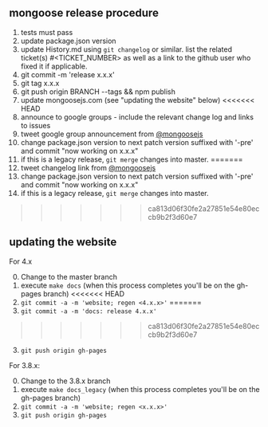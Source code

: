 ## mongoose release procedure

1.  tests must pass
2.  update package.json version
3.  update History.md using `git changelog` or similar. list the related ticket(s) #<TICKET_NUMBER> as well as a link to the github user who fixed it if applicable.
4.  git commit -m 'release x.x.x'
5.  git tag x.x.x
6.  git push origin BRANCH --tags && npm publish
7.  update mongoosejs.com (see "updating the website" below)
<<<<<<< HEAD
8.  announce to google groups - include the relevant change log and links to issues
9.  tweet google group announcement from [@mongoosejs](https://twitter.com/mongoosejs)
10. change package.json version to next patch version suffixed with '-pre' and commit "now working on x.x.x"
11. if this is a legacy release, `git merge` changes into master.
=======
8.  tweet changelog link from [@mongoosejs](https://twitter.com/mongoosejs)
9. change package.json version to next patch version suffixed with '-pre' and commit "now working on x.x.x"
10. if this is a legacy release, `git merge` changes into master.
>>>>>>> ca813d06f30fe2a27851e54e80eccb9b2f3d60e7

## updating the website

For 4.x

0. Change to the master branch
1. execute `make docs` (when this process completes you'll be on the gh-pages branch)
<<<<<<< HEAD
2. `git commit -a -m 'website; regen <4.x.x>'`
=======
2. `git commit -a -m 'docs: release 4.x.x'`
>>>>>>> ca813d06f30fe2a27851e54e80eccb9b2f3d60e7
3. `git push origin gh-pages`

For 3.8.x:

0. Change to the 3.8.x branch
1. execute `make docs_legacy` (when this process completes you'll be on the gh-pages branch)
2. `git commit -a -m 'website; regen <x.x.x>'`
3. `git push origin gh-pages`
